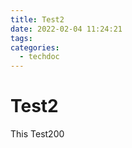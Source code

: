 ```yaml
---
title: Test2
date: 2022-02-04 11:24:21
tags:
categories:
  - techdoc
---
```


# Test2

This Test200

